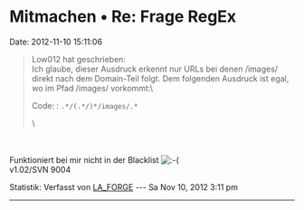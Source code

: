 Mitmachen • Re: Frage RegEx
===========================

Date: 2012-11-10 15:11:06

> <div>
>
> Low012 hat geschrieben:\
> Ich glaube, dieser Ausdruck erkennt nur URLs bei denen /images/ direkt
> nach dem Domain-Teil folgt. Dem folgenden Ausdruck ist egal, wo im
> Pfad /images/ vorkommt:\
>
> Code: 
> :   `.*/(.*/)*/images/.*`
>
> \
>
> </div>

\
\
Funktioniert bei mir nicht in der Blacklist
![:-(](http://forum.yacy-websuche.de/images/smilies/icon_e_sad.gif "Sad")\
v1.02/SVN 9004

Statistik: Verfasst von
[LA\_FORGE](http://forum.yacy-websuche.de/memberlist.php?mode=viewprofile&u=324)
--- Sa Nov 10, 2012 3:11 pm

------------------------------------------------------------------------
